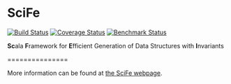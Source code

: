 SciFe
=====

[![Build Status](https://travis-ci.org/kaptoxic/SciFe.png?branch=master)](https://travis-ci.org/kaptoxic/SciFe)
[![Coverage Status](https://img.shields.io/coveralls/kaptoxic/SciFe.svg)](https://coveralls.io/r/kaptoxic/SciFe)
[![Benchmark Status](http://lara.epfl.ch/~kuraj/SciFe/status.svg)](http://lara.epfl.ch/~kuraj/SciFe/report/index.html)

<b>Sc</b>ala <b>F</b>ramework for <b>E</b>fficient Generation of Data Structures with <b>I</b>nvariants

===============

More information can be found at [the SciFe webpage](http://kaptoxic.github.io/SciFe/).
